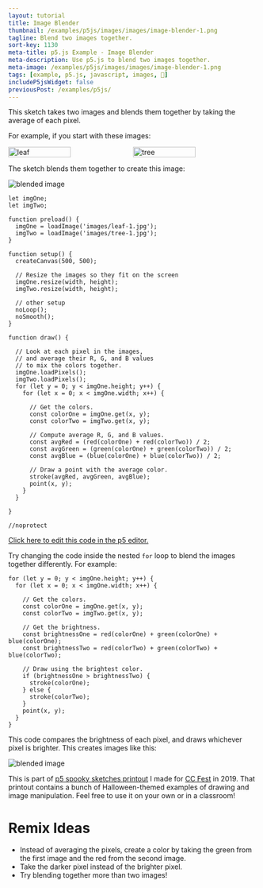```yaml
---
layout: tutorial
title: Image Blender
thumbnail: /examples/p5js/images/images/image-blender-1.png
tagline: Blend two images together.
sort-key: 1130
meta-title: p5.js Example - Image Blender
meta-description: Use p5.js to blend two images together.
meta-image: /examples/p5js/images/images/image-blender-1.png
tags: [example, p5.js, javascript, images, 🎃]
includeP5jsWidget: false
previousPost: /examples/p5js/
---
```


This sketch takes two images and blends them together by taking the average of each pixel.

For example, if you start with these images:

<div style="display:flex">
<img src="/HappyCoding/examples/p5js/images/images/image-blender-2.png" style="width:50%" alt="leaf"/>
<img src="/HappyCoding/examples/p5js/images/images/image-blender-3.png" style="width:50%" alt="tree"/>
</div>

The sketch blends them together to create this image:

![blended image](/examples/p5js/images/images/image-blender-4.png)

```
let imgOne;
let imgTwo;

function preload() {
  imgOne = loadImage('images/leaf-1.jpg');
  imgTwo = loadImage('images/tree-1.jpg');
}

function setup() {
  createCanvas(500, 500);

  // Resize the images so they fit on the screen
  imgOne.resize(width, height);
  imgTwo.resize(width, height);

  // other setup
  noLoop();
  noSmooth();
}

function draw() {

  // Look at each pixel in the images,
  // and average their R, G, and B values
  // to mix the colors together.
  imgOne.loadPixels();
  imgTwo.loadPixels();
  for (let y = 0; y < imgOne.height; y++) {
    for (let x = 0; x < imgOne.width; x++) {

      // Get the colors.
      const colorOne = imgOne.get(x, y);
      const colorTwo = imgTwo.get(x, y);

      // Compute average R, G, and B values.
      const avgRed = (red(colorOne) + red(colorTwo)) / 2;
      const avgGreen = (green(colorOne) + green(colorTwo)) / 2;
      const avgBlue = (blue(colorOne) + blue(colorTwo)) / 2;

      // Draw a point with the average color.
      stroke(avgRed, avgGreen, avgBlue);
      point(x, y);
    }
  }

}

//noprotect
```

[Click here to edit this code in the p5 editor.](https://editor.p5js.org/KevinWorkman/sketches/Rr_KNZFdh)

Try changing the code inside the nested `for` loop to blend the images together differently. For example:

```
for (let y = 0; y < imgOne.height; y++) {
  for (let x = 0; x < imgOne.width; x++) {

    // Get the colors.
    const colorOne = imgOne.get(x, y);
    const colorTwo = imgTwo.get(x, y);

    // Get the brightness.
    const brightnessOne = red(colorOne) + green(colorOne) + blue(colorOne);
    const brightnessTwo = red(colorTwo) + green(colorTwo) + blue(colorTwo);

    // Draw using the brightest color.
    if (brightnessOne > brightnessTwo) {
      stroke(colorOne);
    } else {
      stroke(colorTwo);
    }
    point(x, y);
  }
}
```

This code compares the brightness of each pixel, and draws whichever pixel is brighter. This creates images like this:

![blended image](/examples/p5js/images/images/image-blender-5.png)

This is part of [p5 spooky sketches printout](http://tinyurl.com/p5-spooky-sketches) I made for [CC Fest](http://ccfest.rocks/) in 2019. That printout contains a bunch of Halloween-themed examples of drawing and image manipulation. Feel free to use it on your own or in a classroom!

# Remix Ideas

- Instead of averaging the pixels, create a color by taking the green from the first image and the red from the second image.
- Take the darker pixel instead of the brighter pixel.
- Try blending together more than two images!

